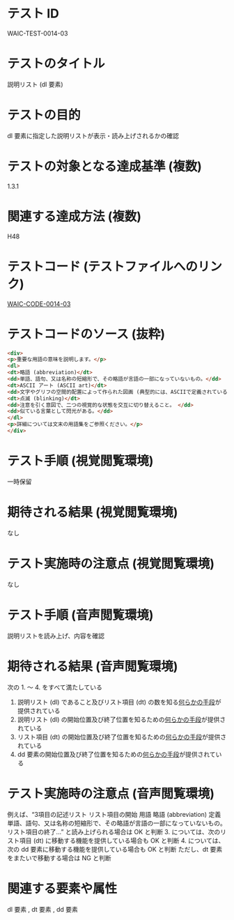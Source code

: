 

# テスト ID
WAIC-TEST-0014-03

# テストのタイトル
説明リスト (dl 要素)

# テストの目的
dl 要素に指定した説明リストが表示・読み上げされるかの確認

# テストの対象となる達成基準 (複数)
1.3.1

# 関連する達成方法 (複数)
H48

# テストコード (テストファイルへのリンク)
[WAIC-CODE-0014-03](https://waic.github.io/as_test/WAIC-CODE/WAIC-CODE-0014-03.html)

# テストコードのソース (抜粋)
```html
<div>
<p>重要な用語の意味を説明します。</p>
<dl>
<dt>略語 (abbreviation)</dt>
<dd>単語、語句、又は名称の短縮形で、その略語が言語の一部になっていないもの。</dd>
<dt>ASCII アート (ASCII art)</dt>
<dd>文字やグリフの空間的配置によって作られた図画 (典型的には、ASCIIで定義されている95の印字可能文字から作られる)。 </dd>
<dt>点滅 (blinking)</dt>
<dd>注意を引く意図で、二つの視覚的な状態を交互に切り替えること。 </dd>
<dd>似ている言葉として閃光がある。</dd>
</dl>
<p>詳細については文末の用語集をご参照ください。</p>
</div>

```
# テスト手順 (視覚閲覧環境)
一時保留

# 期待される結果 (視覚閲覧環境)
なし

# テスト実施時の注意点 (視覚閲覧環境)
なし

# テスト手順 (音声閲覧環境)
説明リストを読み上げ、内容を確認

# 期待される結果 (音声閲覧環境)
次の 1. 〜 4. をすべて満たしている
1. 説明リスト (dl) であること及びリスト項目 (dt) の数を知る[何らかの手段](https://github.com/waic/as_test/blob/master/term.md#%E4%BD%95%E3%82%89%E3%81%8B%E3%81%AE%E6%89%8B%E6%AE%B5)が提供されている
2. 説明リスト (dl) の開始位置及び終了位置を知るための[何らかの手段](https://github.com/waic/as_test/blob/master/term.md#%E4%BD%95%E3%82%89%E3%81%8B%E3%81%AE%E6%89%8B%E6%AE%B5)が提供されている
3. リスト項目 (dt) の開始位置及び終了位置を知るための[何らかの手段](https://github.com/waic/as_test/blob/master/term.md#%E4%BD%95%E3%82%89%E3%81%8B%E3%81%AE%E6%89%8B%E6%AE%B5)が提供されている
4. dd 要素の開始位置及び終了位置を知るための[何らかの手段](https://github.com/waic/as_test/blob/master/term.md#%E4%BD%95%E3%82%89%E3%81%8B%E3%81%AE%E6%89%8B%E6%AE%B5)が提供されている

# テスト実施時の注意点 (音声閲覧環境)
例えば、“3項目の記述リスト リスト項目の開始 用語 略語 (abbreviation) 定義 単語、語句、又は名称の短縮形で、その略語が言語の一部になっていないもの。 リスト項目の終了…” と読み上げられる場合は OK と判断
3. については、次のリスト項目 (dt) に移動する機能を提供している場合も OK と判断
4. については、次の dd 要素に移動する機能を提供している場合も OK と判断
ただし、dt 要素をまたいで移動する場合は NG と判断

# 関連する要素や属性
dl 要素 , dt 要素 , dd 要素


